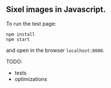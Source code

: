 ## Sixel images in Javascript.

To run the test page:
```
npm install
npm start
```
and open in the browser `localhost:8080`.

TODO:
- tests
- optimizations

